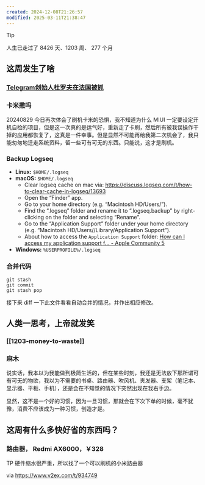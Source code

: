 ```yaml
---
created: 2024-12-08T21:26:57
modified: 2025-03-11T21:38:47
---
```


> [!tip]
  > 人生已走过了 8426 天、1203 周、 277 个月

## 这周发生了啥

### [Telegram创始人杜罗夫在法国被抓](https://www.reuters.com/world/europe/telegram-messaging-app-ceo-pavel-durov-arrested-france-tf1-tv-says-2024-08-24/)

### 卡米撒吗

20240829 今日再次体会了刷机卡米的恐惧，我不知道为什么 MIUI 一定要设定开机自检的项目，但是这一次真的是运气好，重新走了卡刷，然后所有被我误操作干掉的应用都恢复了，这真是一件幸事。但是显然不可能再给我第二次机会了，我只能匆匆地迁走系统资料，留一些可有可无的东西。只能说，这才是刷机。

### Backup Logseq

- **Linux:** `$HOME/.logseq`
- **macOS:** `$HOME/.logseq`
    - Clear logseq cache on mac via: https://discuss.logseq.com/t/how-to-clear-cache-in-logseq/13693
    - Open the “Finder” app.
    - Go to your home directory (e.g. “Macintosh HD/Users/”).
    - Find the “.logseq” folder and rename it to “.logseq.backup” by right-clicking on the folder and selecting “Rename”.
    - Go to the “Application Support” folder under your home directory (e.g. “Macintosh HD/Users//Library/Application Support”).
    - About how to access the `Application Support` folder: [How can I access my application support f… - Apple Community 5](https://discussions.apple.com/thread/4082083)
- **Windows:** `%USERPROFILE%/.logseq`

### 合并代码

```shell
git stash
git commit
git stash pop
```

接下来 diff 一下此文件看看自动合并的情况，并作出相应修改。

## 人类一思考，上帝就发笑

### [[1203-money-to-waste]]

### 麻木

说实话，我本以为我能做到极简生活的，但在某些时刻，我还是无法放下那所谓可有可无的物欲，我以为不需要的书桌、路由器、吹风机、夹发器、支架（笔记本、显示器、平板、手机），还是会在不知觉的情况下突然出现在我右手边。

显然，这不是一个好的习惯，因为一旦习惯，那就会在下次下单的时候，毫不犹豫，消费不应该成为一种习惯，创造才是。

## 这周有什么多快好省的东西吗？
### 路由器， Redmi AX6000，￥328

TP 硬件缩水很严重，所以找了一个可以刷机的小米路由器

via https://www.v2ex.com/t/934749
